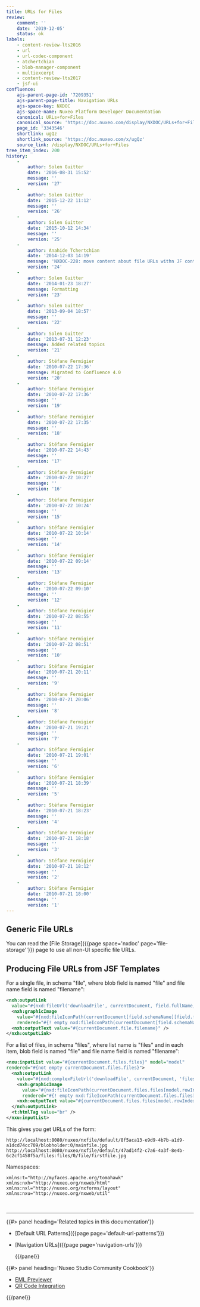 ```yaml
---
title: URLs for Files
review:
    comment: ''
    date: '2019-12-05'
    status: ok
labels:
    - content-review-lts2016
    - url
    - url-codec-component
    - atchertchian
    - blob-manager-component
    - multiexcerpt
    - content-review-lts2017
    - jsf-ui
confluence:
    ajs-parent-page-id: '7209351'
    ajs-parent-page-title: Navigation URLs
    ajs-space-key: NXDOC
    ajs-space-name: Nuxeo Platform Developer Documentation
    canonical: URLs+for+Files
    canonical_source: 'https://doc.nuxeo.com/display/NXDOC/URLs+for+Files'
    page_id: '3343546'
    shortlink: ugQz
    shortlink_source: 'https://doc.nuxeo.com/x/ugQz'
    source_link: /display/NXDOC/URLs+for+Files
tree_item_index: 200
history:
    -
        author: Solen Guitter
        date: '2016-08-31 15:52'
        message: ''
        version: '27'
    -
        author: Solen Guitter
        date: '2015-12-22 11:12'
        message: ''
        version: '26'
    -
        author: Solen Guitter
        date: '2015-10-12 14:34'
        message: ''
        version: '25'
    -
        author: Anahide Tchertchian
        date: '2014-12-03 14:19'
        message: 'NXDOC-228: move content about file URLs withn JF context'
        version: '24'
    -
        author: Solen Guitter
        date: '2014-01-23 18:27'
        message: Formatting
        version: '23'
    -
        author: Solen Guitter
        date: '2013-09-04 18:57'
        message: ''
        version: '22'
    -
        author: Solen Guitter
        date: '2013-07-31 12:23'
        message: Added related topics
        version: '21'
    -
        author: Stéfane Fermigier
        date: '2010-07-22 17:36'
        message: Migrated to Confluence 4.0
        version: '20'
    -
        author: Stéfane Fermigier
        date: '2010-07-22 17:36'
        message: ''
        version: '19'
    -
        author: Stéfane Fermigier
        date: '2010-07-22 17:35'
        message: ''
        version: '18'
    -
        author: Stéfane Fermigier
        date: '2010-07-22 14:43'
        message: ''
        version: '17'
    -
        author: Stéfane Fermigier
        date: '2010-07-22 10:27'
        message: ''
        version: '16'
    -
        author: Stéfane Fermigier
        date: '2010-07-22 10:24'
        message: ''
        version: '15'
    -
        author: Stéfane Fermigier
        date: '2010-07-22 10:14'
        message: ''
        version: '14'
    -
        author: Stéfane Fermigier
        date: '2010-07-22 09:14'
        message: ''
        version: '13'
    -
        author: Stéfane Fermigier
        date: '2010-07-22 09:10'
        message: ''
        version: '12'
    -
        author: Stéfane Fermigier
        date: '2010-07-22 08:55'
        message: ''
        version: '11'
    -
        author: Stéfane Fermigier
        date: '2010-07-22 08:51'
        message: ''
        version: '10'
    -
        author: Stéfane Fermigier
        date: '2010-07-21 20:11'
        message: ''
        version: '9'
    -
        author: Stéfane Fermigier
        date: '2010-07-21 20:06'
        message: ''
        version: '8'
    -
        author: Stéfane Fermigier
        date: '2010-07-21 19:21'
        message: ''
        version: '7'
    -
        author: Stéfane Fermigier
        date: '2010-07-21 19:01'
        message: ''
        version: '6'
    -
        author: Stéfane Fermigier
        date: '2010-07-21 18:39'
        message: ''
        version: '5'
    -
        author: Stéfane Fermigier
        date: '2010-07-21 18:23'
        message: ''
        version: '4'
    -
        author: Stéfane Fermigier
        date: '2010-07-21 18:18'
        message: ''
        version: '3'
    -
        author: Stéfane Fermigier
        date: '2010-07-21 18:12'
        message: ''
        version: '2'
    -
        author: Stéfane Fermigier
        date: '2010-07-21 18:00'
        message: ''
        version: '1'
---
```


## Generic File URLs

You can read the [File Storage]({{page space='nxdoc' page='file-storage''}}) page to use all non-UI specific file URLs.

## Producing File URLs from JSF Templates

For a single file, in schema "file", where blob field is named "file" and file name field is named "filename":

```xml
<nxh:outputLink
  value="#{nxd:fileUrl('downloadFile', currentDocument, field.fullName, currentDocument.file.filename)}">
  <nxh:graphicImage
    value="#{nxd:fileIconPath(currentDocument[field.schemaName][field.fieldName])}"
    rendered="#{! empty nxd:fileIconPath(currentDocument[field.schemaName][field.fieldName])}" />
  <nxh:outputText value="#{currentDocument.file.filename}" />
</nxh:outputLink>

```

For a list of files, in schema "files", where list name is "files" and in each item, blob field is named "file" and file name field is named "filename":

```xml
<nxu:inputList value="#{currentDocument.files.files}" model="model"
rendered="#{not empty currentDocument.files.files}">
  <nxh:outputLink
    value="#{nxd:complexFileUrl('downloadFile', currentDocument, 'files:files', model.rowIndex, 'file', currentDocument.files.files[model.rowIndex].filename)}">
    <nxh:graphicImage
      value="#{nxd:fileIconPath(currentDocument.files.files[model.rowIndex].file)}"
      rendered="#{! empty nxd:fileIconPath(currentDocument.files.files[model.rowIndex].file)}" />
    <nxh:outputText value="#{currentDocument.files.files[model.rowIndex].filename}" />
  </nxh:outputLink>
  <t:htmlTag value="br" />
</nxu:inputList>

```

This gives you get URLs of the form:

```
http://localhost:8080/nuxeo/nxfile/default/8f5aca13-e9d9-4b7b-a1d9-a1dcd74cc709/blobholder:0/mainfile.jpg
http://localhost:8080/nuxeo/nxfile/default/47ad14f2-c7a6-4a3f-8e4b-6c2cf1458f5a/files:files/0/file/firstfile.jpg

```

Namespaces:

```
xmlns:t="http://myfaces.apache.org/tomahawk"
xmlns:nxh="http://nuxeo.org/nxweb/html"
xmlns:nxl="http://nuxeo.org/nxforms/layout"
xmlns:nxu="http://nuxeo.org/nxweb/util"

```

&nbsp;

* * *

<div class="row" data-equalizer data-equalize-on="medium">
<div class="column medium-6">
{{#> panel heading='Related topics in this documentation'}}

- [Default URL Patterns]({{page page='default-url-patterns'}})
- [Navigation URLs]({{page page='navigation-urls'}})

  {{/panel}}
</div>

<div class="column medium-6">
{{#> panel heading='Nuxeo Studio Community Cookbook'}}

- [EML Previewer](https://github.com/nuxeo/nuxeo-studio-community-cookbook/tree/master/modules/nuxeo/eml-previewer)
- [QR Code Integration](https://github.com/nuxeo/nuxeo-studio-community-cookbook/tree/master/modules/nuxeo/qr-code)

{{/panel}}
</div>
</div>
